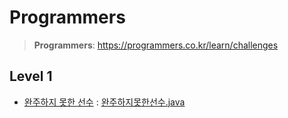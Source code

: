# Programmers
> **Programmers**: https://programmers.co.kr/learn/challenges

## Level 1
- [완주하지 못한 선수](https://programmers.co.kr/learn/courses/30/lessons/42576) : [완주하지못한선수.java](https://github.com/johee96/Algorithm-Study-2021/blob/programmers/src/programmers/level1/%EC%99%84%EC%A3%BC%ED%95%98%EC%A7%80%EB%AA%BB%ED%95%9C%EC%84%A0%EC%88%98.java)
